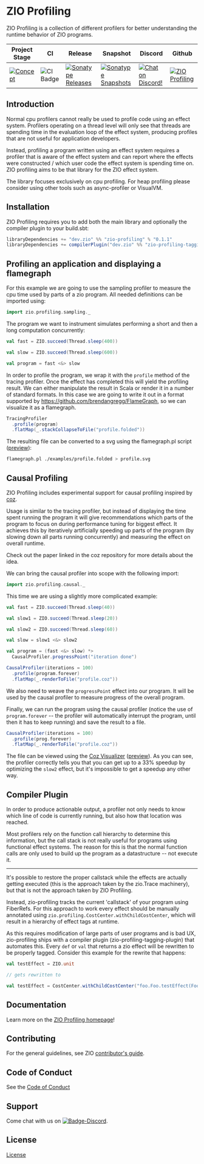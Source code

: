 [//]: # (This file was autogenerated using `zio-sbt-website` plugin via `sbt generateReadme` command.)
[//]: # (So please do not edit it manually. Instead, change "docs/index.md" file or sbt setting keys)
[//]: # (e.g. "readmeDocumentation" and "readmeSupport".)

# ZIO Profiling

ZIO Profiling is a collection of different profilers for better understanding the runtime behavior of ZIO programs.

|Project Stage | CI | Release | Snapshot | Discord | Github |
|--------------|----|---------|----------|---------|--------|
|[![Concept](https://img.shields.io/badge/Project%20Stage-Concept-orange.svg)](https://github.com/zio/zio/wiki/Project-Stages)        |![CI Badge](https://github.com/zio/zio-profiling/workflows/CI/badge.svg) |[![Sonatype Releases](https://img.shields.io/nexus/r/https/oss.sonatype.org/dev.zio/zio-profiling_2.12.svg)](https://oss.sonatype.org/content/repositories/releases/dev/zio/zio-profiling_2.12/) |[![Sonatype Snapshots](https://img.shields.io/nexus/s/https/oss.sonatype.org/dev.zio/zio-profiling_2.12.svg)](https://oss.sonatype.org/content/repositories/snapshots/dev/zio/zio-profiling_2.12/) |[![Chat on Discord!](https://img.shields.io/discord/629491597070827530?logo=discord)](https://discord.gg/2ccFBr4) |[![ZIO Profiling](https://img.shields.io/github/stars/zio/zio-profiling?style=social)](https://github.com/zio/zio-profiling) |

## Introduction

Normal cpu profilers cannot really be used to profile code using an effect system. Profilers operating on a thread level will only see that threads are spending time in the evaluation loop of the effect system, producing profiles that are not useful for application developers.

Instead, profiling a program written using an effect system requires a profiler that is aware of the effect system and can report where the effects were constructed / which user code the effect system is spending time on. ZIO profiling aims to be that library for the ZIO effect system.

The library focuses exclusively on cpu profiling. For heap profiling please consider using other tools such as async-profiler or VisualVM.

## Installation

ZIO Profiling requires you to add both the main library and optionally the compiler plugin to your build.sbt:

```scala
libraryDependencies += "dev.zio" %% "zio-profiling" % "0.1.1"
libraryDependencies += compilerPlugin("dev.zio" %% "zio-profiling-tagging-plugin" % "0.1.1")
```

## Profiling an application and displaying a flamegraph

For this example we are going to use the sampling profiler to measure the cpu time used by parts of a zio program.
All needed definitions can be imported using:
```scala
import zio.profiling.sampling._
```

The program we want to instrument simulates performing a short and then a long computation concurrently:
```scala
val fast = ZIO.succeed(Thread.sleep(400))

val slow = ZIO.succeed(Thread.sleep(600))

val program = fast <&> slow
```

In order to profile the program, we wrap it with the `profile` method of the tracing profiler. Once the effect has completed
this will yield the profiling result. We can either manipulate the result in Scala or render it in a number of standard
formats. In this case we are going to write it out in a format supported by https://github.com/brendangregg/FlameGraph, so we
can visualize it as a flamegraph.
```scala
TracingProfiler
  .profile(program)
  .flatMap(_.stackCollapseToFile("profile.folded"))
```

The resulting file can be converted to a svg using the flamegraph.pl script ([preview](img/example_tracing_profile.svg)):
```bash
flamegraph.pl ./examples/profile.folded > profile.svg
```

## Causal Profiling

ZIO Profiling includes experimental support for causal profiling inspired by [coz](https://github.com/plasma-umass/coz).

Usage is similar to the tracing profiler, but instead of displaying the time spent running the program it will give recommendations
which parts of the program to focus on during performance tuning for biggest effect. It achieves this by iteratively artificially speeding
up parts of the program (by slowing down all parts running concurrently) and measuring the effect on overall runtime.

Check out the paper linked in the coz repository for more details about the idea.

We can bring the causal profiler into scope with the following import:
```scala
import zio.profiling.causal._
```

This time we are using a slightly more complicated example:
```scala
val fast = ZIO.succeed(Thread.sleep(40))

val slow1 = ZIO.succeed(Thread.sleep(20))

val slow2 = ZIO.succeed(Thread.sleep(60))

val slow = slow1 <&> slow2

val program = (fast <&> slow) *>
  CausalProfiler.progressPoint("iteration done")

CausalProfiler(iterations = 100)
  .profile(program.forever)
  .flatMap(_.renderToFile("profile.coz"))
```

We also need to weave the `progressPoint` effect into our program. It will be used by the causal profiler to measure progress
of the overall program.

Finally, we can run the program using the causal profiler (notice the use of `program.forever` -- the profiler will automatically interrupt the program, until then it has to keep running)
and save the result to a file.

```scala
CausalProfiler(iterations = 100)
  .profile(prog.forever)
  .flatMap(_.renderToFile("profile.coz"))
```

The file can be viewed using the [Coz Visualizer](https://plasma-umass.org/coz/) ([preview](img/example_causal_profile.png)).
As you can see, the profiler correctly tells you that you can get up to a 33% speedup by optimizing the `slow2` effect,
but it's impossible to get a speedup any other way.

## Compiler Plugin

In order to produce actionable output, a profiler not only needs to know which line of code is currently running, but also how that location was reached.

Most profilers rely on the function call hierarchy to determine this information, but the call stack is not really useful for programs using functional effect systems. The reason for this is that the normal function calls are only used to build up the program as a datastructure -- not execute it.

---

It's possible to restore the proper callstack while the effects are actually getting executed (this is the approach taken by the zio.Trace machinery), but that is not the approach taken by ZIO Profiling.

Instead, zio-profiling tracks the current 'callstack' of your program using FiberRefs. For this approach to work every effect should be manually annotated using `zio.profiling.CostCenter.withChildCostCenter`, which will result in a hierarchy of effect tags at runtime.

As this requires modification of large parts of user programs and is bad UX, zio-profiling ships with a compiler plugin (zio-profiling-tagging-plugin) that automates this. Every `def` or `val` that returns a zio effect will be rewritten to be properly tagged. Consider this example for the rewrite that happens:

```scala
val testEffect = ZIO.unit

// gets rewritten to

val testEffect = CostCenter.withChildCostCenter("foo.Foo.testEffect(Foo.scala:12)")(ZIO.unit)
```

## Documentation

Learn more on the [ZIO Profiling homepage](https://zio.dev/zio-profiling/)!

## Contributing

For the general guidelines, see ZIO [contributor's guide](https://zio.dev/about/contributing).

## Code of Conduct

See the [Code of Conduct](https://zio.dev/about/code-of-conduct)

## Support

Come chat with us on [![Badge-Discord]][Link-Discord].

[Badge-Discord]: https://img.shields.io/discord/629491597070827530?logo=discord "chat on discord"
[Link-Discord]: https://discord.gg/2ccFBr4 "Discord"

## License

[License](LICENSE)
